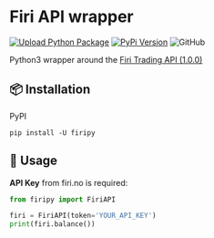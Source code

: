 # Firi API wrapper

[![Upload Python Package](https://github.com/jeircul/firipy/actions/workflows/publish.yml/badge.svg)](https://github.com/jeircul/firipy/actions/workflows/publish.yml)
[![PyPi Version](https://img.shields.io/pypi/v/firipy.svg)](https://pypi.python.org/jeircul/firipy/)
![GitHub](https://img.shields.io/github/license/jeircul/firipy)

Python3 wrapper around the [Firi Trading API (1.0.0)](https://developers.firi.com/)

## 📦 Installation
PyPI
```pip
pip install -U firipy
```

## 🚀 Usage

**API Key** from firi.no is required:
```python
from firipy import FiriAPI

firi = FiriAPI(token='YOUR_API_KEY')
print(firi.balance())
```
